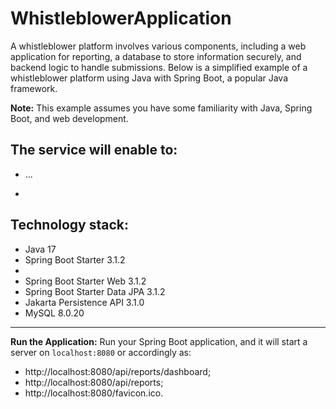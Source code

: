 # WhistleblowerApplication
A whistleblower platform involves various components, including a web application for reporting, a database to store information securely, and backend logic to handle submissions. Below is a simplified example of a whistleblower platform using Java with Spring Boot, a popular Java framework.

**Note:** This example assumes you have some familiarity with Java, Spring Boot, and web development.

The service will enable to:
----------------
- ...

- 
**Technology stack:**
---------------- 
* Java 17
* Spring Boot Starter 3.1.2
* 
* Spring Boot Starter Web 3.1.2
* Spring Boot Starter Data JPA 3.1.2 
* Jakarta Persistence API 3.1.0
* MySQL 8.0.20
---------------- 
**Run the Application:**
Run your Spring Boot application, and it will start a server on `localhost:8080`
or accordingly as: 
- http://localhost:8080/api/reports/dashboard;
- http://localhost:8080/api/reports;
- http://localhost:8080/favicon.ico.
